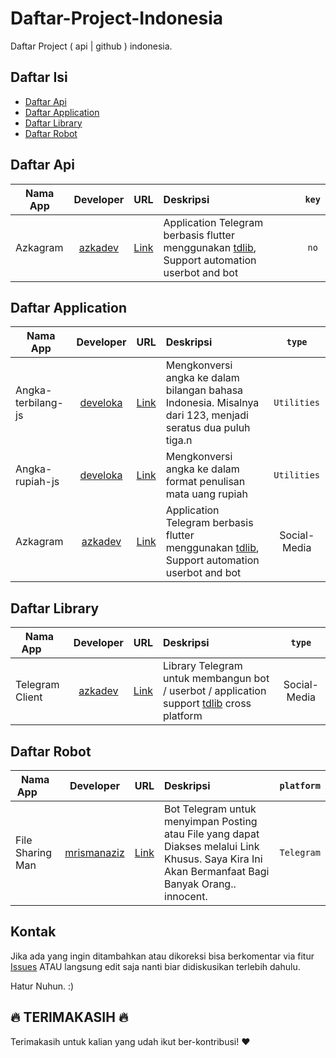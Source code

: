 # Daftar-Project-Indonesia

Daftar Project ( api | github ) indonesia.



## Daftar Isi 

- [Daftar Api](#daftar-api)
- [Daftar Application](#daftar-application)
- [Daftar Library](#daftar-library)
- [Daftar Robot](#daftar-robot)

## Daftar Api

| Nama App        | Developer | URL | Deskripsi | `key` |
| --------------- |:---------:|:---:|:----------|:------:|
| Azkagram | [azkadev](https://github.com/azkadev) | [Link](https://github.com/azkadev/azkagram) | Application Telegram berbasis flutter menggunakan [tdlib](https://github.com/tdlib/td), Support automation userbot and bot | `no` |


## Daftar Application

| Nama App        | Developer | URL | Deskripsi | `type` |
| --------------- |:---------:|:---:|:----------|:------:| 
| Angka-terbilang-js | [develoka](https://github.com/develoka) | [Link](https://github.com/develoka/angka-terbilang-js) | Mengkonversi angka ke dalam bilangan bahasa Indonesia. Misalnya dari 123, menjadi seratus dua puluh tiga.n| `Utilities` |
| Angka-rupiah-js | [develoka](https://github.com/develoka) | [Link](https://github.com/develoka/angka-rupiah-js) | Mengkonversi angka ke dalam format penulisan mata uang rupiah | `Utilities` |
| Azkagram | [azkadev](https://github.com/azkadev) | [Link](https://github.com/azkadev/azkagram) | Application Telegram berbasis flutter menggunakan [tdlib](https://github.com/tdlib/td), Support automation userbot and bot | Social-Media |


## Daftar Library
| Nama App        | Developer | URL | Deskripsi | `type` | 
| --------------- |:---------:|:---:|:----------|:------:| 
| Telegram Client | [azkadev](https://github.com/azkadev) | [Link](https://github.com/azkadev/telegram_client) | Library Telegram untuk membangun bot / userbot / application support [tdlib](https://github.com/tdlib/td) cross platform | Social-Media | 


## Daftar Robot
| Nama App        | Developer | URL | Deskripsi | `platform` | 
| --------------- |:---------:|:---:|:----------|:------:| 
| File Sharing Man | [mrismanaziz](https://github.com/mrismanaziz) | [Link](https://github.com/mrismanaziz/File-Sharing-Man) | Bot Telegram untuk menyimpan Posting atau File yang dapat Diakses melalui Link Khusus. Saya Kira Ini Akan Bermanfaat Bagi Banyak Orang.. innocent. | `Telegram` | 



## Kontak

Jika ada yang ingin ditambahkan atau dikoreksi bisa berkomentar via fitur [Issues](https://github.com/farizdotid/DAFTAR-API-LOKAL-INDONESIA/issues) ATAU langsung edit saja nanti biar didiskusikan terlebih dahulu.

Hatur Nuhun. :)

## :fire: TERIMAKASIH :fire:

Terimakasih untuk kalian yang udah ikut ber-kontribusi! :heart:
